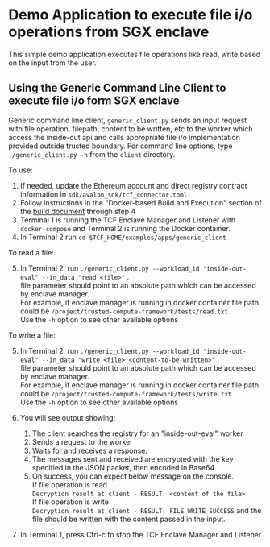 # Demo Application to execute file i/o operations from SGX enclave

This simple demo application executes file operations like read, write
based on the input from the user.

## Using the Generic Command Line Client to execute file i/o form SGX enclave

Generic command line client, `generic_client.py` sends an input request
with file operation, filepath, content to be written, etc  to the worker
which access the inside-out api and calls appropriate file i/o
implementation provided outside trusted boundary.
For command line options, type `./generic_client.py -h` from the
`client` directory.

To use:

1.  If needed, update the Ethereum account and direct registry contract
    information in `sdk/avalon_sdk/tcf_connector.toml`
2.  Follow instructions in the "Docker-based Build and Execution" section of
    the [build document](../../../BUILD.md#dockerbuild) through step 4
3.  Terminal 1 is running the TCF Enclave Manager and Listener with
    `docker-compose` and Terminal 2 is running the Docker container.
4.  In Terminal 2 run `cd $TCF_HOME/examples/apps/generic_client` 

To read a file:  
 
5.  In Terminal 2, run `./generic_client.py --workload_id "inside-out-eval" --in_data "read <file>"` .  
    file parameter should point to an absolute path which can be accessed by enclave manager.  
    For example, if enclave manager is running in docker container file path could be `/project/trusted-compute-framework/tests/read.txt`  
    Use the `-h` option to see other available options  

To write a file:  

5. In Terminal 2, run `./generic_client.py --workload_id "inside-out-eval" --in_data "write <file> <content-to-be-written>"` .  
   file parameter should point to an absolute path which can be accessed by enclave manager.  
   For example, if enclave manager is running in docker container file path could be `/project/trusted-compute-framework/tests/write.txt`  
   Use the `-h` option to see other available options  

6.  You will see output showing:
    1. The client searches the registry for an "inside-out-eval" worker
    2. Sends a request to the worker
    3. Waits for and receives a response.
    4. The messages sent and received are encrypted with the key specified
       in the JSON packet, then encoded in Base64.
    5. On success, you can expect below message on the console.  
       If file operation is read   
       `Decryption result at client - RESULT: <content of the file>`  
       If file operation is write  
       `Decryption result at client - RESULT: FILE WRITE SUCCESS`
       and the file should be written with the content passed in the input.
7.  In Terminal 1, press Ctrl-c to stop the TCF Enclave Manager and Listener

